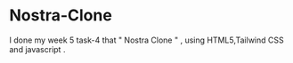 # Nostra-Clone
I done my week 5 task-4 that " Nostra Clone " , using HTML5,Tailwind CSS and javascript .
